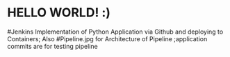 # HELLO WORLD! :)
#Jenkins Implementation of Python Application via Github and deploying to Containers;
Also #Pipeline.jpg for Architecture of Pipeline
;application commits are for testing pipeline
